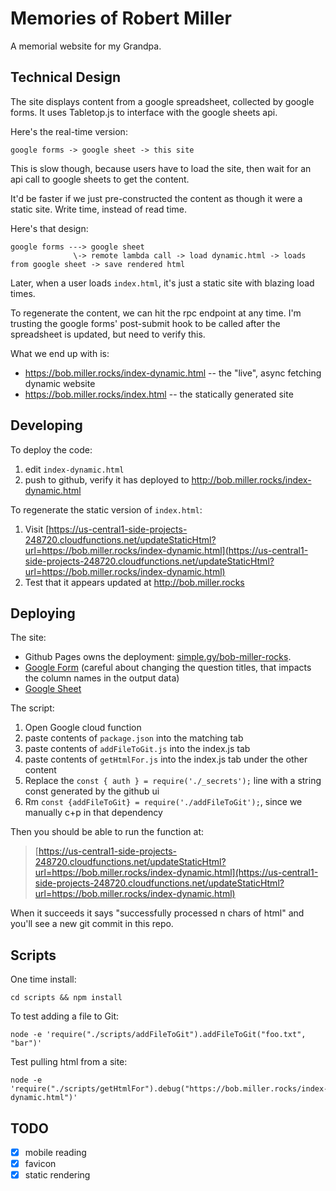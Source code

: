 # Memories of Robert Miller

A memorial website for my Grandpa.

## Technical Design

The site displays content from a google spreadsheet, collected by google forms. It uses Tabletop.js to interface with the google sheets api.

Here's the real-time version:

```
google forms -> google sheet -> this site
```

This is slow though, because users have to load the site, then wait for an api call to google sheets to get the content.

It'd be faster if we just pre-constructed the content as though it were a static site. Write time, instead of read time.

Here's that design:

```
google forms ---> google sheet
              \-> remote lambda call -> load dynamic.html -> loads from google sheet -> save rendered html
```

Later, when a user loads `index.html`, it's just a static site with blazing load times.

To regenerate the content, we can hit the rpc endpoint at any time. I'm trusting the google forms' post-submit hook to be called after the spreadsheet is updated, but need to verify this.

What we end up with is:

* https://bob.miller.rocks/index-dynamic.html -- the "live", async fetching dynamic website
* https://bob.miller.rocks/index.html -- the statically generated site

## Developing

To deploy the code:

1. edit `index-dynamic.html`
2. push to github, verify it has deployed to http://bob.miller.rocks/index-dynamic.html

To regenerate the static version of `index.html`:

1. Visit [https://us-central1-side-projects-248720.cloudfunctions.net/updateStaticHtml?url=https://bob.miller.rocks/index-dynamic.html](https://us-central1-side-projects-248720.cloudfunctions.net/updateStaticHtml?url=https://bob.miller.rocks/index-dynamic.html)
2. Test that it appears updated at http://bob.miller.rocks

## Deploying

The site:

* Github Pages owns the deployment: [simple.gy/bob-miller-rocks](https://www.simple.gy/bob-miller-rocks/).
* [Google Form](https://docs.google.com/forms/d/1qA4iDTeJvQGKEHO4VAjOzD4Q-1f_VQ1wmWIKnX_RTL4/edit) (careful about changing the question titles, that impacts the column names in the output data)
* [Google Sheet](https://docs.google.com/spreadsheets/d/1VJ6Hw5bMgW3KzT9veA2EjQ_JIlcXsS2UYC2V8x4Gs2Y)

The script:

1. Open Google cloud function
1. paste contents of `package.json` into the matching tab
1. paste contents of `addFileToGit.js` into the index.js tab
1. paste contents of `getHtmlFor.js` into the index.js tab under the other content
1. Replace the `const { auth } = require('./_secrets');` line with a string const generated by the github ui
1. Rm `const {addFileToGit} = require('./addFileToGit');`, since we manually c+p in that dependency

Then you should be able to run the function at:

> [https://us-central1-side-projects-248720.cloudfunctions.net/updateStaticHtml?url=https://bob.miller.rocks/index-dynamic.html](https://us-central1-side-projects-248720.cloudfunctions.net/updateStaticHtml?url=https://bob.miller.rocks/index-dynamic.html)

When it succeeds it says "successfully processed n chars of html" and you'll see a new git commit in this repo.

## Scripts

One time install:

    cd scripts && npm install

To test adding a file to Git:

    node -e 'require("./scripts/addFileToGit").addFileToGit("foo.txt", "bar")'
    
Test pulling html from a site:

    node -e 'require("./scripts/getHtmlFor").debug("https://bob.miller.rocks/index-dynamic.html")'


## TODO

- [x] mobile reading
- [x] favicon
- [x] static rendering
